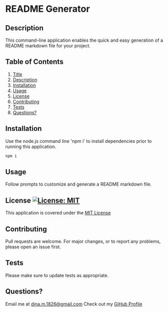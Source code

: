 
# README Generator

## Description
This command-line application enables the quick and easy generation of a README markdown file for your project. 

 ## Table of Contents
1. [Title](#Title)
2. [Description](#Description)
3. [Installation](#Installation)
4. [Usage](#Usage)
5. [License](#License)
6. [Contributing](#Contributing)
7. [Tests](#Tests)
8. [Questions?](#Questions?)
      
## Installation
Use the node.js command line 'npm i' to install dependencies prior to running this application.
```bash
npm i
```
      
## Usage
Follow prompts to customize and generate a README markdown file.
      
## License [![License: MIT](https://img.shields.io/badge/License-MIT-yellow.svg)](https://opensource.org/licenses/MIT)
This application is covered under the [MIT License](https://opensource.org/licenses/MIT)
      
## Contributing
Pull requests are welcome. For major changes, or to report any problems, please open an issue first.

## Tests
Please make sure to update tests as appropriate.
      
## Questions?
Email me at dina.m.1826@gmail.com
 Check out my [GiHub Profile](https://github.com/DS1826) 
    